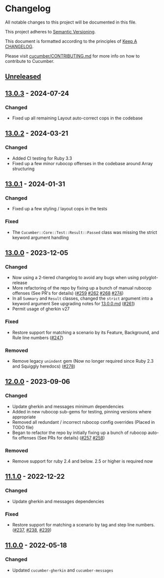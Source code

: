 # Changelog

All notable changes to this project will be documented in this file.

This project adheres to [Semantic Versioning](http://semver.org).

This document is formatted according to the principles of [Keep A CHANGELOG](http://keepachangelog.com).

Please visit [cucumber/CONTRIBUTING.md](https://github.com/cucumber/cucumber/blob/master/CONTRIBUTING.md) for more info on how to contribute to Cucumber.

## [Unreleased]

## [13.0.3] - 2024-07-24
### Changed
- Fixed up all remaining Layout auto-correct cops in the codebase

## [13.0.2] - 2024-03-21
### Changed
- Added CI testing for Ruby 3.3
- Fixed up a few minor rubocop offenses in the codebase around Array structuring

## [13.0.1] - 2024-01-31
### Changed
- Fixed up a few styling / layout cops in the tests

### Fixed
- The `Cucumber::Core::Test::Result::Passed` class was missing the strict keyword argument handling

## [13.0.0] - 2023-12-05
### Changed
- Now using a 2-tiered changelog to avoid any bugs when using polyglot-release
- More refactoring of the repo by fixing up a bunch of manual rubocop offenses (See PR's for details)
([#259](https://github.com/cucumber/cucumber-ruby-core/pull/259) [#262](https://github.com/cucumber/cucumber-ruby-core/pull/262) [#268](https://github.com/cucumber/cucumber-ruby-core/pull/268) [#274](https://github.com/cucumber/cucumber-ruby-core/pull/274))
- In all `Summary` and `Result` classes, changed the `strict` argument into a keyword argument
See upgrading notes for [13.0.0.md](upgrading_notes/13.0.0.md#upgrading-to-1300)
([#261](https://github.com/cucumber/cucumber-ruby-core/pull/261))
- Permit usage of gherkin v27

### Fixed
- Restore support for matching a scenario by its Feature, Background, and Rule line numbers ([#247](https://github.com/cucumber/cucumber-ruby-core/pull/247))

### Removed
- Remove legacy `unindent` gem (Now no longer required since Ruby 2.3 and Squiggly heredocs) ([#278](https://github.com/cucumber/cucumber-ruby-core/pull/278))

## [12.0.0] - 2023-09-06
### Changed
- Update gherkin and messages minimum dependencies
- Added in new rubocop sub-gems for testing, pinning versions where appropriate
- Removed all redundant / incorrect rubocop config overrides (Placed in TODO file)
- Began to refactor the repo by initially fixing up a bunch of rubocop auto-fix offenses (See PRs for details)
([#257](https://github.com/cucumber/cucumber-ruby-core/pull/257) [#258](https://github.com/cucumber/cucumber-ruby-core/pull/258))

### Removed
- Remove support for ruby 2.4 and below. 2.5 or higher is required now

## [11.1.0] - 2022-12-22
### Changed
- Update gherkin and messages dependencies

### Fixed
- Restore support for matching a scenario by tag and step line numbers. ([#237](https://github.com/cucumber/cucumber-ruby-core/pull/237), [#238](https://github.com/cucumber/cucumber-ruby-core/pull/238), [#239](https://github.com/cucumber/cucumber-ruby-core/pull/239))

## [11.0.0] - 2022-05-18
### Changed
- Updated `cucumber-gherkin` and `cucumber-messages`

[Unreleased]: https://github.com/cucumber/cucumber-ruby-core/compare/v13.0.3...HEAD
[13.0.3]: https://github.com/cucumber/cucumber-ruby-core/compare/v13.0.2...v13.0.3
[13.0.2]: https://github.com/cucumber/cucumber-ruby-core/compare/v13.0.1...v13.0.2
[13.0.1]: https://github.com/cucumber/cucumber-ruby-core/compare/v13.0.0...v13.0.1
[13.0.0]: https://github.com/cucumber/cucumber-ruby-core/compare/v12.0.0...v13.0.0
[12.0.0]: https://github.com/cucumber/cucumber-ruby-core/compare/v11.1.0...v12.0.0
[11.1.0]: https://github.com/cucumber/cucumber-ruby-core/compare/v11.0.0...v11.1.0
[11.0.0]: https://github.com/cucumber/cucumber-ruby-core/compare/v10.1.1...v11.0.0
